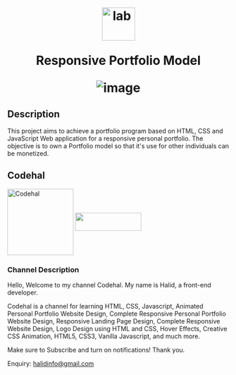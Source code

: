 <h1 align="center">

  <img align="center" alt="lab" height="75" width="75" src="https://icons.iconarchive.com/icons/cornmanthe3rd/plex/256/Other-html-5-icon.png">

Responsive Portfolio Model

![image](https://github.com/AndreCoutinhom/responsive_portfolio_model/assets/91290799/0244d7f1-8397-4a11-8bba-98b4558e0d22)


</h1>

## Description

This project aims to achieve a portfolio program based on HTML, CSS and JavaScript Web application for a responsive personal portfolio. The objective is to own a Portfolio model so that it's use for other individuals can be monetized.

## Codehal 

  <img align="center" alt="Codehal" height="150" width="150" src="https://yt3.googleusercontent.com/SZDSSBxcuZPWay3WyQOV1uBnAsRQ4_MlpomNMdnU8BCudpaiyMDFs2VeUqzgson0Uzb1biGMlKg=s176-c-k-c0x00ffffff-no-rj">
  <a href="https://www.youtube.com/@codehal" target="_blank"><img align="center" height="41" width="150" src="https://img.shields.io/badge/YouTube-FF0000?style=for-the-badge&logo=youtube&logoColor=white" target="_blank"></a>

### Channel Description

Hello, Welcome to my channel Codehal.
My name is Halid, a front-end developer.

Codehal is a channel for learning HTML, CSS, Javascript, Animated Personal Portfolio Website Design, Complete Responsive Personal Portfolio Website Design, Responsive Landing Page Design, Complete Responsive Website Design, Logo Design using HTML and CSS, Hover Effects, Creative CSS Animation, HTML5, CSS3, Vanilla Javascript, and much more.

Make sure to Subscribe and turn on notifications!
Thank you.

Enquiry: halidinfo@gmail.com
